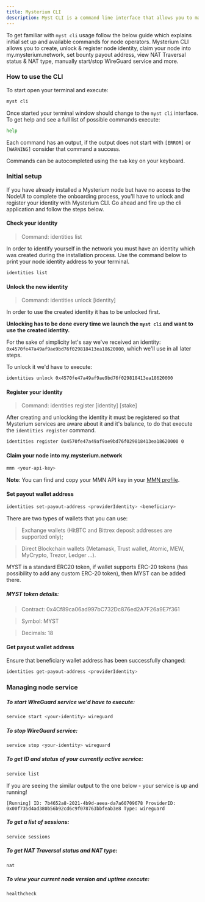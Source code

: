 ```yaml
---
title: Mysterium CLI
description: Myst CLI is a command line interface that allows you to manipulate a Mysterium node using just your terminal. 
---
```



To get familiar with `myst cli` usage follow the below guide which explains initial set up
and available commands for node operators. Mysterium CLI allows you to create, unlock & register node identity, claim your node into my.mysterium.network, set bounty payout address, view NAT Traversal status & NAT type, manually start/stop WireGuard service and more.

### How to use the CLI

To start open your terminal and execute:
```bash
myst cli
```

Once started your terminal window should change to the `myst cli` interface.
To get help and see a full list of possible commands execute:
```bash
help 
```

Each command has an output, if the output does not start with `[ERROR]` or `[WARNING]` consider that command a success.

Commands can be autocompleted using the `tab` key on your keyboard.

### Initial setup 

If you have already installed a Mysterium node but have no access to the NodeUI to complete the onboarding process, you'll have to unlock and register your identity with Mysterium CLI.
Go ahead and fire up the cli application and follow the steps below. 

#### Check your identity 
> Command: identities list

In order to identify yourself in the network you must have an identity which was created during the installation process. Use the command below to print your node identity address to your terminal.

```bash
identities list
```

#### Unlock the new identity 
> Command: identities unlock [identity] 

In order to use the created identity it has to be unlocked first.

**Unlocking has to be done every time we launch the `myst cli` and want to use the created identity.**

For the sake of simplicity let's say we've received an identity: `0x4570fe47a49af9ae9bd76f029818413ea18620000`,
which we'll use in all later steps.

To unlock it we'd have to execute:
```bash
identities unlock 0x4570fe47a49af9ae9bd76f029818413ea18620000
```

#### Register your identity
> Command: identities register [identity] [stake]

After creating and unlocking the identity it must be registered so that Mysterium services are aware
about it and it's balance, to do that execute the `identities register` command.

```bash
identities register 0x4570fe47a49af9ae9bd76f029818413ea18620000 0
```

#### Claim your node into my.mysterium.network
```bash
mmn <your-api-key>
```
**Note**: You can find and copy your MMN API key in your [MMN profile](https://my.mysterium.network/user/profile).


#### Set payout wallet address

```bash
identities set-payout-address <providerIdentity> <beneficiary>
```

There are two types of wallets that you can use: 


>  Exchange wallets (HitBTC and Bittrex deposit addresses are supported only); 

>  Direct Blockchain wallets (Metamask, Trust wallet, Atomic, MEW, MyCrypto, Trezor, Ledger ...). 

 
MYST is a standard ERC20 token, if wallet supports ERC-20 tokens (has possibility to add any custom ERC-20 token), then MYST can be added there.

##### MYST token details: 

> Contract: 0x4Cf89ca06ad997bC732Dc876ed2A7F26a9E7f361

> Symbol: MYST

> Decimals: 18

#### Get payout wallet address

Ensure that beneficiary wallet address has been successfully changed:

```bash
identities get-payout-address <providerIdentity>
```

### Managing node service

##### To start WireGuard service we'd have to execute:
```bash
service start <your-identity> wireguard
```

##### To stop WireGuard service:
```bash
service stop <your-identity> wireguard
```

##### To get ID and status of your currently active service:
```bash
service list
```
If you are seeing the similar output to the one below - your service is up and running!

`[Running] ID: 7b4652a8-2021-4b9d-aeea-da7a60709678 ProviderID: 0x00f735d4ad380b56b92cd6c9f078763bbfeab3e8 Type: wireguard`

##### To get a list of sessions:
```bash
service sessions
```

##### To get NAT Traversal status and NAT type:
```bash
nat
```

##### To view your current node version and uptime execute:
```bash
healthcheck
```
